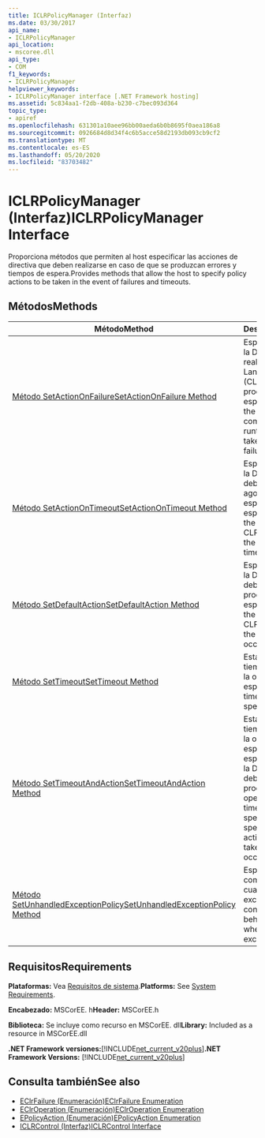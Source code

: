 ```yaml
---
title: ICLRPolicyManager (Interfaz)
ms.date: 03/30/2017
api_name:
- ICLRPolicyManager
api_location:
- mscoree.dll
api_type:
- COM
f1_keywords:
- ICLRPolicyManager
helpviewer_keywords:
- ICLRPolicyManager interface [.NET Framework hosting]
ms.assetid: 5c834aa1-f2db-408a-b230-c7bec093d364
topic_type:
- apiref
ms.openlocfilehash: 631301a10aee96bb00aeda6b0b8695f0aea186a8
ms.sourcegitcommit: 0926684d8d34f4c6b5acce58d2193db093cb9cf2
ms.translationtype: MT
ms.contentlocale: es-ES
ms.lasthandoff: 05/20/2020
ms.locfileid: "83703482"
---
```

# <a name="iclrpolicymanager-interface"></a><span data-ttu-id="06636-102">ICLRPolicyManager (Interfaz)</span><span class="sxs-lookup"><span data-stu-id="06636-102">ICLRPolicyManager Interface</span></span>
<span data-ttu-id="06636-103">Proporciona métodos que permiten al host especificar las acciones de directiva que deben realizarse en caso de que se produzcan errores y tiempos de espera.</span><span class="sxs-lookup"><span data-stu-id="06636-103">Provides methods that allow the host to specify policy actions to be taken in the event of failures and timeouts.</span></span>  
  
## <a name="methods"></a><span data-ttu-id="06636-104">Métodos</span><span class="sxs-lookup"><span data-stu-id="06636-104">Methods</span></span>  
  
|<span data-ttu-id="06636-105">Método</span><span class="sxs-lookup"><span data-stu-id="06636-105">Method</span></span>|<span data-ttu-id="06636-106">Descripción</span><span class="sxs-lookup"><span data-stu-id="06636-106">Description</span></span>|  
|------------|-----------------|  
|[<span data-ttu-id="06636-107">Método SetActionOnFailure</span><span class="sxs-lookup"><span data-stu-id="06636-107">SetActionOnFailure Method</span></span>](iclrpolicymanager-setactiononfailure-method.md)|<span data-ttu-id="06636-108">Especifica la acción de la Directiva que debe realizar el Common Language Runtime (CLR) cuando se produce el error especificado.</span><span class="sxs-lookup"><span data-stu-id="06636-108">Specifies the policy action the common language runtime (CLR) should take when the specified failure occurs.</span></span>|  
|[<span data-ttu-id="06636-109">Método SetActionOnTimeout</span><span class="sxs-lookup"><span data-stu-id="06636-109">SetActionOnTimeout Method</span></span>](iclrpolicymanager-setactionontimeout-method.md)|<span data-ttu-id="06636-110">Especifica la acción de la Directiva que el CLR debe realizar cuando se agota el tiempo de espera de la operación especificada.</span><span class="sxs-lookup"><span data-stu-id="06636-110">Specifies the policy action the CLR should take when the specified operation times out.</span></span>|  
|[<span data-ttu-id="06636-111">Método SetDefaultAction</span><span class="sxs-lookup"><span data-stu-id="06636-111">SetDefaultAction Method</span></span>](iclrpolicymanager-setdefaultaction-method.md)|<span data-ttu-id="06636-112">Especifica la acción de la Directiva que el CLR debe realizar cuando se produce la operación especificada.</span><span class="sxs-lookup"><span data-stu-id="06636-112">Specifies the policy action the CLR should take when the specified operation occurs.</span></span>|  
|[<span data-ttu-id="06636-113">Método SetTimeout</span><span class="sxs-lookup"><span data-stu-id="06636-113">SetTimeout Method</span></span>](iclrpolicymanager-settimeout-method.md)|<span data-ttu-id="06636-114">Establece un valor de tiempo de espera para la operación especificada.</span><span class="sxs-lookup"><span data-stu-id="06636-114">Sets a timeout value for the specified operation.</span></span>|  
|[<span data-ttu-id="06636-115">Método SetTimeoutAndAction</span><span class="sxs-lookup"><span data-stu-id="06636-115">SetTimeoutAndAction Method</span></span>](iclrpolicymanager-settimeoutandaction-method.md)|<span data-ttu-id="06636-116">Establece un valor de tiempo de espera para la operación especificada y especifica la acción de la Directiva que el CLR debe realizar cuando se produce la operación.</span><span class="sxs-lookup"><span data-stu-id="06636-116">Sets a timeout value for the specified operation, and specifies the policy action the CLR should take when the operation occurs.</span></span>|  
|[<span data-ttu-id="06636-117">Método SetUnhandledExceptionPolicy</span><span class="sxs-lookup"><span data-stu-id="06636-117">SetUnhandledExceptionPolicy Method</span></span>](iclrpolicymanager-setunhandledexceptionpolicy-method.md)|<span data-ttu-id="06636-118">Especifica el comportamiento de CLR cuando se produce una excepción no controlada.</span><span class="sxs-lookup"><span data-stu-id="06636-118">Specifies the behavior of the CLR when an unhandled exception occurs.</span></span>|  
  
## <a name="requirements"></a><span data-ttu-id="06636-119">Requisitos</span><span class="sxs-lookup"><span data-stu-id="06636-119">Requirements</span></span>  
 <span data-ttu-id="06636-120">**Plataformas:** Vea [Requisitos de sistema](../../get-started/system-requirements.md).</span><span class="sxs-lookup"><span data-stu-id="06636-120">**Platforms:** See [System Requirements](../../get-started/system-requirements.md).</span></span>  
  
 <span data-ttu-id="06636-121">**Encabezado:** MSCorEE. h</span><span class="sxs-lookup"><span data-stu-id="06636-121">**Header:** MSCorEE.h</span></span>  
  
 <span data-ttu-id="06636-122">**Biblioteca:** Se incluye como recurso en MSCorEE. dll</span><span class="sxs-lookup"><span data-stu-id="06636-122">**Library:** Included as a resource in MSCorEE.dll</span></span>  
  
 <span data-ttu-id="06636-123">**.NET Framework versiones:**[!INCLUDE[net_current_v20plus](../../../../includes/net-current-v20plus-md.md)]</span><span class="sxs-lookup"><span data-stu-id="06636-123">**.NET Framework Versions:** [!INCLUDE[net_current_v20plus](../../../../includes/net-current-v20plus-md.md)]</span></span>  
  
## <a name="see-also"></a><span data-ttu-id="06636-124">Consulta también</span><span class="sxs-lookup"><span data-stu-id="06636-124">See also</span></span>

- [<span data-ttu-id="06636-125">EClrFailure (Enumeración)</span><span class="sxs-lookup"><span data-stu-id="06636-125">EClrFailure Enumeration</span></span>](eclrfailure-enumeration.md)
- [<span data-ttu-id="06636-126">EClrOperation (Enumeración)</span><span class="sxs-lookup"><span data-stu-id="06636-126">EClrOperation Enumeration</span></span>](eclroperation-enumeration.md)
- [<span data-ttu-id="06636-127">EPolicyAction (Enumeración)</span><span class="sxs-lookup"><span data-stu-id="06636-127">EPolicyAction Enumeration</span></span>](epolicyaction-enumeration.md)
- [<span data-ttu-id="06636-128">ICLRControl (Interfaz)</span><span class="sxs-lookup"><span data-stu-id="06636-128">ICLRControl Interface</span></span>](iclrcontrol-interface.md)
